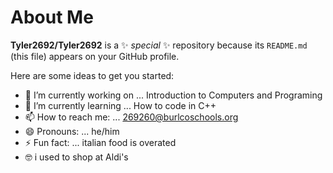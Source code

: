 # About Me


**Tyler2692/Tyler2692** is a ✨ _special_ ✨ repository because its `README.md` (this file) appears on your GitHub profile.

Here are some ideas to get you started:

- 🔭 I’m currently working on ... Introduction to Computers and Programing
- 🌱 I’m currently learning ... How to code in C++
- 📫 How to reach me: ... 269260@burlcoschools.org
- 😄 Pronouns: ... he/him
- ⚡ Fun fact: ... italian food is overated 
- 🤓 i used to shop at Aldi's
